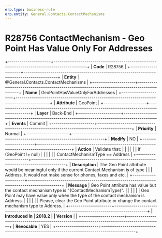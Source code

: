 ```yaml
---
erp.type: business-rule
erp.entity: General.Contacts.ContactMechanisms
---
```


# R28756 ContactMechanism - Geo Point Has Value Only For Addresses
+----------------------+-----------------------------------------------------------------------------------------------+
| **Code**             | R28756                                                                                        |
+----------------------+-----------------------------------------------------------------------------------------------+
| **Entity**           | @General.Contacts.ContactMechanisms                                                                              |
+----------------------+-----------------------------------------------------------------------------------------------+
| **Name**             | GeoPointHasValueOnlyForAddresses                                                              |
+----------------------+-----------------------------------------------------------------------------------------------+
| **Attribute**        | GeoPoint                                                                                      |
+----------------------+-----------------------------------------------------------------------------------------------+
| **Layer**            | Back-End                                                                                      |
+----------------------+-----------------------------------------------------------------------------------------------+
| **Events**           | Commit                                                                                        |
+----------------------+-----------------------------------------------------------------------------------------------+
| **Priority**         | Normal                                                                                        |
+----------------------+-----------------------------------------------------------------------------------------------+
| **Modify**           | NO                                                                                            |
+----------------------+-----------------------------------------------------------------------------------------------+
| **Action**           | Validate that:                                                                                |
|                      |                                                                                               |
|                      | If (GeoPoint != null)                                                                         |
|                      |                                                                                               |
|                      | ContactMechanismType == Address                                                               |
+----------------------+-----------------------------------------------------------------------------------------------+
| **Description**      | The Geo Point attribute would be meaningful only if the current Contact Mechanism is of type  |
|                      | Address. It would not make sense for phones, faxes and etc.                                   |
+----------------------+-----------------------------------------------------------------------------------------------+
| **Message**          | Geo Point attribute has value but the contact mechanism type is \"{ContactMechanismType}\".   |
|                      |                                                                                               |
|                      | Geo Point may have value only when the type of the contact mechanism is Address.              |
|                      |                                                                                               |
|                      | Please, clear the Geo Point attribute or change the contact mechanism type to Address.        |
+----------------------+-----------------------------------------------------------------------------------------------+
| **Introduced In      | 2018.2                                                                                        |
| Version**            |                                                                                               |
+----------------------+-----------------------------------------------------------------------------------------------+
| **Revocable**        | YES                                                                                           |
+----------------------+-----------------------------------------------------------------------------------------------+

  

  

  
